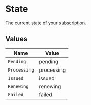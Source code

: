 # State

The current state of your subscription.


## Values

| Name         | Value        |
| ------------ | ------------ |
| `Pending`    | pending      |
| `Processing` | processing   |
| `Issued`     | issued       |
| `Renewing`   | renewing     |
| `Failed`     | failed       |